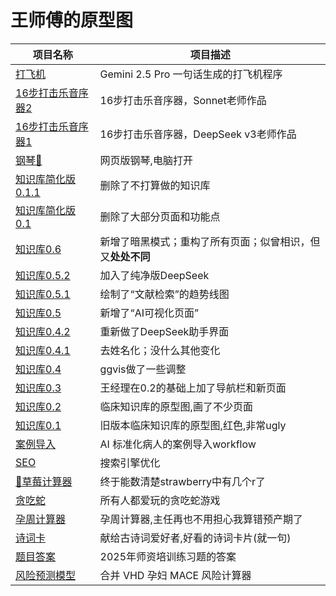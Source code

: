 # 王师傅的原型图

| 项目名称 | 项目描述 |
|---------|---------|
| [打飞机](https://ggvispro.github.io/idea/plane_war/)  | Gemini 2.5 Pro 一句话生成的打飞机程序 |
| [16步打击乐音序器2](https://ggvispro.github.io/idea/percussion_sonnet/)  | 16步打击乐音序器，Sonnet老师作品 |
| [16步打击乐音序器1](https://ggvispro.github.io/idea/percussion_v3/)  | 16步打击乐音序器，DeepSeek v3老师作品 |
| [钢琴🎹](https://ggvispro.github.io/idea/virtual_piano/)  | 网页版钢琴,电脑打开 |
| [知识库简化版0.1.1](https://ggvispro.github.io/idea/knowledge_base_tidy_011/)  | 删除了不打算做的知识库 |
| [知识库简化版0.1](https://ggvispro.github.io/idea/knowledge_base_tidy_01/)  | 删除了大部分页面和功能点 |
| [知识库0.6](https://ggvispro.github.io/idea/knowledge_base_06/)  | 新增了暗黑模式；重构了所有页面；似曾相识，但又**处处不同** |
| [知识库0.5.2](https://ggvispro.github.io/idea/knowledge_base_052/)  | 加入了纯净版DeepSeek |
| [知识库0.5.1](https://ggvispro.github.io/idea/knowledge_base_051/)  | 绘制了“文献检索”的趋势线图 |
| [知识库0.5](https://ggvispro.github.io/idea/knowledge_base_05/)  | 新增了“AI可视化页面” |
| [知识库0.4.2](https://ggvispro.github.io/idea/knowledge_base_042/)  | 重新做了DeepSeek助手界面 |
| [知识库0.4.1](https://ggvispro.github.io/idea/knowledge_base_041/)  | 去姓名化；没什么其他变化 |
| [知识库0.4](https://ggvispro.github.io/idea/knowledge_base_04/)  | ggvis做了一些调整 |
| [知识库0.3](https://ggvispro.github.io/idea/knowledge_base_03/)  | 王经理在0.2的基础上加了导航栏和新页面 |
| [知识库0.2](https://ggvispro.github.io/idea/knowledge_base/)  | 临床知识库的原型图,画了不少页面 |
| [知识库0.1](https://ggvispro.github.io/idea/knowledge_base_red/)  | 旧版本临床知识库的原型图,红色,非常ugly |
| [案例导入](https://ggvispro.github.io/idea/import_case/)  | AI 标准化病人的案例导入workflow |
| [SEO](https://ggvispro.github.io/idea/seo/) | 搜索引擎优化 |
| [🍓草莓计算器](https://ggvispro.github.io/idea/strawberry/) | 终于能数清楚strawberry中有几个r了 |
| [贪吃蛇](https://ggvispro.github.io/idea/snake/) | 所有人都爱玩的贪吃蛇游戏 |
| [孕周计算器](https://ggvispro.github.io/idea/pregnancy/) | 孕周计算器,主任再也不用担心我算错预产期了 |
| [诗词卡](https://ggvispro.github.io/idea/poem_card/) | 献给古诗词爱好者,好看的诗词卡片(就一句) |
| [题目答案](https://ggvispro.github.io/idea/train_teacher/) | 2025年师资培训练习题的答案 |
| [风险预测模型](https://ggvispro.github.io/idea/risk-calculator/) | 合并 VHD 孕妇 MACE 风险计算器 |
